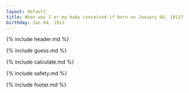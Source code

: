 ```yaml
---
layout: default
title: When was I or my baby conceived if born on January 04, 1913?
birthday: Jan 04, 1913
---
```


{% include header.md %}

{% include guess.md %}

{% include calculate.md %}

{% include safety.md %}

{% include footer.md %}



